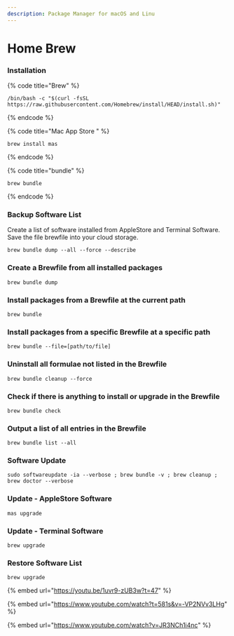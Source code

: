 ```yaml
---
description: Package Manager for macOS and Linu
---
```


# Home Brew



### Installation

{% code title="Brew" %}
```
/bin/bash -c "$(curl -fsSL https://raw.githubusercontent.com/Homebrew/install/HEAD/install.sh)"
```
{% endcode %}

{% code title="Mac App Store " %}
```
brew install mas
```
{% endcode %}

{% code title="bundle" %}
```
brew bundle
```
{% endcode %}

### Backup Software List

Create a list of software installed from AppleStore and Terminal Software. Save the file brewfile into your cloud storage.&#x20;

```
brew bundle dump --all --force --describe
```

### Create a Brewfile from all installed packages

```
brew bundle dump
```

### Install packages from a Brewfile at the current path

```
brew bundle
```

### Install packages from a specific Brewfile at a specific path

```
brew bundle --file=[path/to/file]
```



### Uninstall all formulae not listed in the Brewfile

```
brew bundle cleanup --force
```

### Check if there is anything to install or upgrade in the Brewfile

```
brew bundle check
```

### Output a list of all entries in the Brewfile

```
brew bundle list --all
```

### Software Update

```
sudo softwareupdate -ia --verbose ; brew bundle -v ; brew cleanup ; brew doctor --verbose
```

### Update - AppleStore Software

```
mas upgrade
```

### &#x20;Update - Terminal Software

```
brew upgrade
```

### &#x20;Restore Software List&#x20;

```
brew upgrade
```





{% embed url="https://youtu.be/1uvr9-zUB3w?t=47" %}

{% embed url="https://www.youtube.com/watch?t=581s&v=-VP2NVv3LHg" %}

{% embed url="https://www.youtube.com/watch?v=JR3NCh1i4nc" %}



